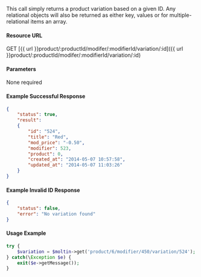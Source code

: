 <!--
@title Get product variation by ID
@author Moltin Ltd
@description Returns a product variation of the given ID
@order 3.1.1.1

@sidebar 1
@family Product/Modifier/Variation
@rate No
@auth Yes
@format JSON
@http GET
@version beta
-->
This call simply returns a product variation based on a given ID. Any relational objects will also be returned as either key, values or for multiple-relational items an array.

#### Resource URL
GET [{{ url }}product/:productId/modifer/:modifierId/variation/:id]({{ url }}product/:productId/modifer/:modifierId/variation/:id)

#### Parameters
None required

<!--code-->
#### Example Successful Response
``` json
{
    "status": true,
    "result":
    {
        "id": "524",
        "title": "Red",
        "mod_price": "-0.50",
        "modifier": 523,
        "product": 0,
        "created_at": "2014-05-07 10:57:58",
        "updated_at": "2014-05-07 11:03:26"
    }
}
```

#### Example Invalid ID Response
``` json
{
    "status": false,
    "error": "No variation found"
}
```

#### Usage Example
``` php
try {
    $variation = $moltin->get('product/6/modifier/450/variation/524');
} catch(\Exception $e) {
    exit($e->getMessage());
}
```
<!--/code-->